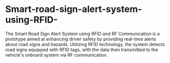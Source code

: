 # Smart-road-sign-alert-system-using-RFID-
The Smart Road Sign Alert System using RFID and RF Communication is a prototype aimed at enhancing driver safety by providing real-time alerts about road signs and hazards. Utilizing RFID technology, the system detects road signs equipped with RFID tags, with the data then transmitted to the vehicle's onboard system via RF communication.
